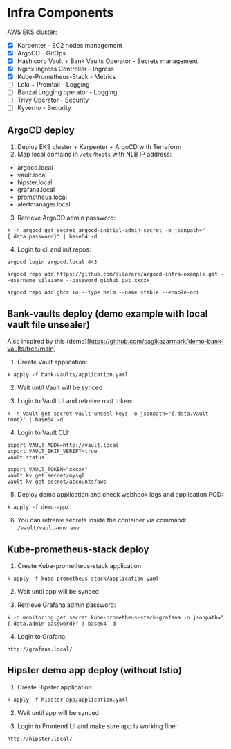 # Infra Components

AWS EKS cluster:
- [x] Karpenter - EC2 nodes management
- [x] ArgoCD - GitOps
- [x] Hashicorp Vault + Bank Vaults Operator - Secrets management
- [x] Nginx Ingress Controller - Ingress
- [x] Kube-Prometheus-Stack - Metrics
- [ ] Loki + Promtail - Logging
- [ ] Banzai Logging operator - Logging
- [ ] Trivy Operator - Security
- [ ] Kyverno - Security

## ArgoCD deploy

1) Deploy EKS cluster + Karpenter + ArgoCD with Terraform
2) Map local domains in `/etc/hosts` with NLB IP address:
  - argocd.local
  - vault.local
  - hipster.local
  - grafana.local
  - prometheus.local
  - alertmanager.local

3) Retrieve ArgoCD admin password:
```
k -n argocd get secret argocd-initial-admin-secret -o jsonpath="{.data.password}" | base64 -d
```

4) Login to cli and init repos:
```
argocd login argocd.local:443

argocd repo add https://github.com/silazare/argocd-infra-example.git --username silazare --password github_pat_xxxxx

argocd repo add ghcr.io --type helm --name stable --enable-oci
```

## Bank-vaults deploy (demo example with local vault file unsealer)

Also inspired by this (demo)[https://github.com/sagikazarmark/demo-bank-vaults/tree/main]

1) Create Vault application:
```
k apply -f bank-vaults/application.yaml
```

2) Wait until Vault will be synced

3) Login to Vault UI and retreive root token:
```
k -n vault get secret vault-unseal-keys -o jsonpath="{.data.vault-root}" | base64 -d
```

4) Login to Vault CLI:
```
export VAULT_ADDR=http://vault.local
export VAULT_SKIP_VERIFY=true
vault status

export VAULT_TOKEN="xxxxx"
vault kv get secret/mysql
vault kv get secret/accounts/aws
```

5) Deploy demo application and check webhook logs and application POD:
```
k apply -f demo-app/.
```

6) You can retreive secrets inside the container via command: `/vault/vault-env env`

## Kube-prometheus-stack deploy

1) Create Kube-prometheus-stack application:
```
k apply -f kube-prometheus-stack/application.yaml
```

2) Wait until app will be synced

3) Retrieve Grafana admin password:
```
k -n monitoring get secret kube-prometheus-stack-grafana -o jsonpath="{.data.admin-password}" | base64 -d
```

4) Login to Grafana:
```
http://grafana.local/
```

## Hipster demo app deploy (without Istio)

1) Create Hipster application:
```
k apply -f hipster-app/application.yaml
```

2) Wait until app will be synced

3) Login to Frontend UI and make sure app is working fine:
```
http://hipster.local/
```
